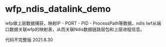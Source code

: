 # wfp_ndis_datalink_demo
wfp做上层数据捕获，映射IP - PORT - PID - ProcessPath等数据，ndis lwf从端口数据关联wfp的映射表，从而关联Ndis数据链路层包和上层进程信息。

代码不完整版 2021.8.30
